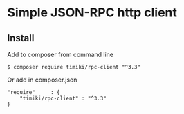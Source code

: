 Simple JSON-RPC http client
===========================

Install
-------

Add to composer from command line

    $ composer require timiki/rpc-client "^3.3"

Or add in composer.json

    "require"     : {
        "timiki/rpc-client" : "^3.3"
    }
    
